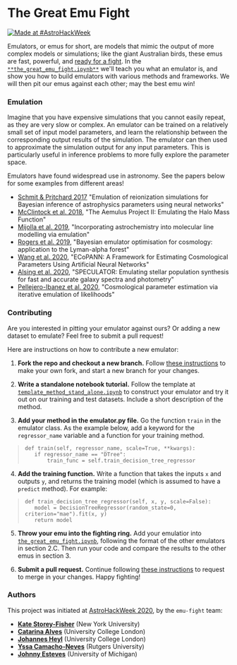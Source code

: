 # The Great Emu Fight

[![Made at #AstroHackWeek](https://img.shields.io/badge/Made%20at-%23AstroHackWeek-8063d5.svg?style=flat)](http://astrohackweek.org/)

Emulators, or emus for short, are models that mimic the output of more complex models or simulations; like the giant Australian birds, these emus are fast, powerful, and [ready for a fight](https://www.youtube.com/watch?v=d9OBqYbZ99c).
In the [`**the_great_emu_fight.ipynb**`](https://github.com/kstoreyf/emu-fight/blob/master/the_great_emu_fight.ipynb) we'll teach you what an emulator is, and show you how to build emulators with various methods and frameworks. We will then pit our emus against each other; may the best emu win!

### Emulation

Imagine that you have expensive simulations that you cannot easily repeat, as they are very slow or complex. 
An emulator can be trained on a relatively small set of input model parameters, and learn the relationship between the corresponding output results of the simulation.
The emulator can then used to approximate the simulation output for any input parameters.
This is particularly useful in inference problems to more fully explore the parameter space.

Emulators have found widespread use in astronomy. See the papers below for some examples from different areas!

- [Schmit & Pritchard 2017](https://arxiv.org/abs/1708.00011) "Emulation of reionization simulations for Bayesian inference of astrophysics parameters using neural networks" 
- [McClintock et al. 2018](https://arxiv.org/abs/1804.05866), "The Aemulus Project II: Emulating the Halo Mass Function"
- [Mijolla et al. 2019](https://arxiv.org/abs/1907.07472), "Incorporating astrochemistry into molecular line modelling via emulation"
- [Rogers et al. 2019](https://arxiv.org/abs/1812.04631), "Bayesian emulator optimisation for cosmology: application to the Lyman-alpha forest"
- [Wang et al. 2020](https://arxiv.org/abs/2005.07089), "ECoPANN: A Framework for Estimating Cosmological Parameters Using Artificial Neural Networks"
- [Alsing et al. 2020](https://arxiv.org/abs/1911.11778), "SPECULATOR: Emulating stellar population synthesis for fast and accurate galaxy spectra and photometry"
- [Pellejero-Ibanez et al. 2020](https://arxiv.org/abs/1912.08806), "Cosmological parameter estimation via iterative emulation of likelihoods"


### Contributing

Are you interested in pitting your emulator against ours? Or adding a new dataset to emulate? Feel free to submit a pull request!

Here are instructions on how to contribute a new emulator:

1) **Fork the repo and checkout a new branch.** Follow [these instructions](https://docs.github.com/en/github/collaborating-with-issues-and-pull-requests/creating-a-pull-request) to make your own fork, and start a new branch for your changes.

2) **Write a standalone notebook tutorial.** Follow the template at [`template_method_stand_alone.ipynb`](https://github.com/kstoreyf/emu-fight/blob/master/emulator_examples/template_method_stand_alone.ipynb) to construct your emulator and try it out on our training and test datasets. Include a short description of the method.

3) **Add your method in the emulator.py file.** Go the function `train` in the emulator class. As the example below, add a keyword for the `regressor_name` variable and a function for your training method.
>     def train(self, regressor_name, scale=True, **kwargs):
>        if regressor_name == "DTree":
>            train_func = self.train_decision_tree_regressor

4) **Add the training function.** Write a function that takes the inputs `x` and outputs `y`, and returns the training model (which is assumed to have a `predict` method). For example:
>     def train_decision_tree_regressor(self, x, y, scale=False):
>        model = DecisionTreeRegressor(random_state=0, criterion="mae").fit(x, y)
>        return model

5) **Throw your emu into the fighting ring.** Add your emulatior into [`the_great_emu_fight.ipynb`](https://github.com/kstoreyf/emu-fight/blob/master/the_great_emu_fight.ipynb), following the format of the other emulators in section 2.C. Then run your code and compare the results to the other emus in section 3.

6) **Submit a pull request.** Continue following [these instructions](https://docs.github.com/en/github/collaborating-with-issues-and-pull-requests/creating-a-pull-request) to request to merge in your changes.  Happy fighting! 


### Authors

This project was initiated at [AstroHackWeek 2020](http://astrohackweek.org/2020/), by the `emu-fight` team:
- [**Kate Storey-Fisher**](https://github.com/kstoreyf) (New York University)
- [**Catarina Alves**](https://github.com/Catarina-Alves) (University College London)
- [**Johannes Heyl**](https://github.com/Bamash) (University College London)
- [**Yssa Camacho-Neves**](https://github.com/ycamacho) (Rutgers University)
- [**Johnny Esteves**](https://github.com/estevesjh) (University of Michigan)